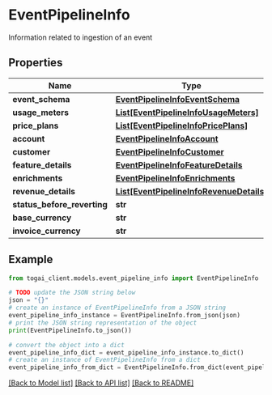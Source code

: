 # EventPipelineInfo

Information related to ingestion of an event

## Properties

Name | Type | Description | Notes
------------ | ------------- | ------------- | -------------
**event_schema** | [**EventPipelineInfoEventSchema**](EventPipelineInfoEventSchema.md) |  | [optional] 
**usage_meters** | [**List[EventPipelineInfoUsageMeters]**](EventPipelineInfoUsageMeters.md) |  | [optional] 
**price_plans** | [**List[EventPipelineInfoPricePlans]**](EventPipelineInfoPricePlans.md) |  | [optional] 
**account** | [**EventPipelineInfoAccount**](EventPipelineInfoAccount.md) |  | [optional] 
**customer** | [**EventPipelineInfoCustomer**](EventPipelineInfoCustomer.md) |  | [optional] 
**feature_details** | [**EventPipelineInfoFeatureDetails**](EventPipelineInfoFeatureDetails.md) |  | [optional] 
**enrichments** | [**EventPipelineInfoEnrichments**](EventPipelineInfoEnrichments.md) |  | [optional] 
**revenue_details** | [**List[EventPipelineInfoRevenueDetails]**](EventPipelineInfoRevenueDetails.md) |  | [optional] 
**status_before_reverting** | **str** |  | [optional] 
**base_currency** | **str** |  | [optional] 
**invoice_currency** | **str** |  | [optional] 

## Example

```python
from togai_client.models.event_pipeline_info import EventPipelineInfo

# TODO update the JSON string below
json = "{}"
# create an instance of EventPipelineInfo from a JSON string
event_pipeline_info_instance = EventPipelineInfo.from_json(json)
# print the JSON string representation of the object
print(EventPipelineInfo.to_json())

# convert the object into a dict
event_pipeline_info_dict = event_pipeline_info_instance.to_dict()
# create an instance of EventPipelineInfo from a dict
event_pipeline_info_from_dict = EventPipelineInfo.from_dict(event_pipeline_info_dict)
```
[[Back to Model list]](../README.md#documentation-for-models) [[Back to API list]](../README.md#documentation-for-api-endpoints) [[Back to README]](../README.md)


